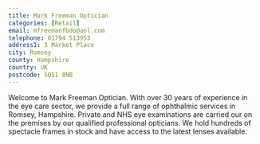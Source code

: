 ```yaml
---
title: Mark Freeman Optician
categories: [Retail]
email: mfreemanfbdo@aol.com
telephone: 01794 513953
address1: 3 Market Place
city: Romsey
county: Hampshire
country: UK
postcode: SO51 8NB
---
```

Welcome to Mark Freeman Optician. With over 30 years of experience in the eye care sector, we provide a full range of ophthalmic services in Romsey, Hampshire. Private and NHS eye examinations are carried our on the premises by our qualified professional opticians. We hold hundreds of spectacle frames in stock and have access to the latest lenses available.

